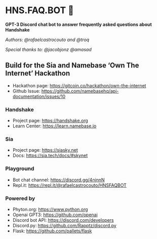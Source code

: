 # HNS.FAQ.BOT 🦾

**GPT-3 Discord chat bot to answer frequently asked questions about Handshake**

_Authors: @rafaelcastrocouto and @troq_

_Special thanks to: @jacobjonz @amasad_

## Build for the Sia and Namebase ‘Own The Internet’ Hackathon

* Hackathon page: https://gitcoin.co/hackathon/own-the-internet
* Github Issue: https://github.com/namebasehq/api-documentation/issues/10

### Handshake

* Project page: https://handshake.org
* Learn Center: https://learn.namebase.io

### Sia

* Project page: https://siasky.net
* Docs: https://sia.tech/docs/#skynet

### Playground

* Bot chat channel: https://discord.gg/4njnnN
* Repl.it: https://repl.it/@rafaelcastrocouto/HNSFAQBOT

### Powered by

* Phyton.org: https://www.python.org
* Openai GPT3: https://github.com/openai
* Discord bot API: https://discord.com/developers
* Discord.py: https://github.com/Rapptz/discord.py
* Flask: https://github.com/pallets/flask
